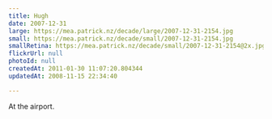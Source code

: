 ```yaml
---
title: Hugh
date: 2007-12-31
large: https://mea.patrick.nz/decade/large/2007-12-31-2154.jpg
small: https://mea.patrick.nz/decade/small/2007-12-31-2154.jpg
smallRetina: https://mea.patrick.nz/decade/small/2007-12-31-2154@2x.jpg
flickrUrl: null
photoId: null
createdAt: 2011-01-30 11:07:20.804344
updatedAt: 2008-11-15 22:34:40

---
```

At the airport.
